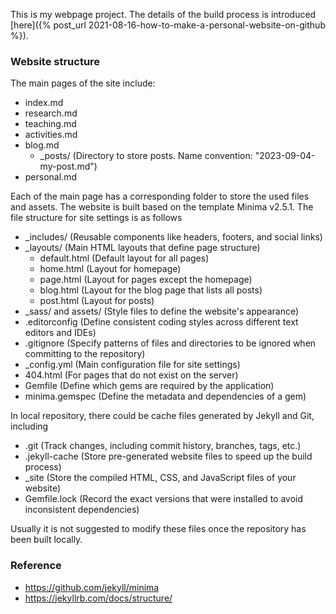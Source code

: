 This is my webpage project. The details of the build process is introduced [here]({% post_url 2021-08-16-how-to-make-a-personal-website-on-github %}).

### Website structure

The main pages of the site include:

- index.md
- research.md
- teaching.md
- activities.md
- blog.md
	+ _posts/ (Directory to store posts. Name convention: "2023-09-04-my-post.md")
- personal.md

Each of the main page has a corresponding folder to store the used files and assets. The website is built based on the template Minima v2.5.1. The file structure for site settings is as follows

- _includes/ (Reusable components like headers, footers, and social links)
- _layouts/ (Main HTML layouts that define page structure)
	+ default.html (Default layout for all pages)
	+ home.html (Layout for homepage)
	+ page.html (Layout for pages except the homepage)
	+ blog.html (Layout for the blog page that lists all posts)
	+ post.html (Layout for posts)
- _sass/ and assets/ (Style files to define the website's appearance)
- .editorconfig (Define consistent coding styles across different text editors and IDEs)
- .gitignore (Specify patterns of files and directories to be ignored when committing to the repository)
- _config.yml (Main configuration file for site settings)
- 404.html (For pages that do not exist on the server)
- Gemfile (Define which gems are required by the application)
- minima.gemspec (Define the metadata and dependencies of a gem)

In local repository, there could be cache files generated by Jekyll and Git, including
- .git (Track changes, including commit history, branches, tags, etc.)
- .jekyll-cache (Store pre-generated website files to speed up the build process)
- _site (Store the compiled HTML, CSS, and JavaScript files of your website)
- Gemfile.lock (Record the exact versions that were installed to avoid inconsistent dependencies)

Usually it is not suggested to modify these files once the repository has been built locally.


### Reference
- https://github.com/jekyll/minima
- https://jekyllrb.com/docs/structure/